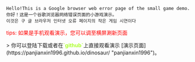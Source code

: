	Hello!This is a Google browser web error page of the small game demo.
	你好！这是一个谷歌浏览器网络错误页面的小游戏演示。
	이것은 구 글 브라우저 인터넷 오류 페이지의 작은 게임 시연이다
<p style=color:red>tips: 如果是手机观看演示，您可以调至横屏涮新页面</p>
> 你可以登陆下载或者在<b style=color:greenyellow>`github`</b>上直接观看演示 [演示页面](https://panjianxin1996.github.io/dinosaur/ "panjianxin1996")。
